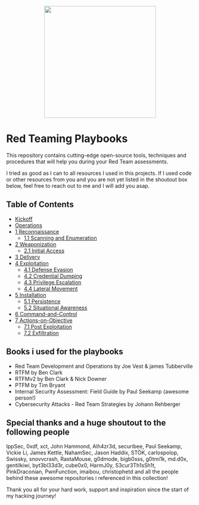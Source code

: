 <p align="center">
  <img width="300" height="300" src="https://github.com/0xsyr0/Red-Team-Playbooks/blob/master/images/red-team.png">
</p>

# Red Teaming Playbooks

This repository contains cutting-edge open-source tools, techniques and procedures that will help you during your Red Team assessments.

I tried as good as I can to all resources I used in this projects. If I used code or other resources from you and you are not yet listed in the shoutout box below, feel free to reach out to me and I will add you asap.

## Table of Contents

- [Kickoff](https://github.com/0xsyr0/Red-Team-Playbooks/blob/master/Kickoff/Kickoff.md)
- [Operations](https://github.com/0xsyr0/Red-Team-Playbooks/blob/master/Operations/Operations.md)
- [1 Reconnaissance](https://github.com/0xsyr0/Red-Team-Playbooks/blob/master/1-Reconnaissance/1-Reconnaissance.md)
	- [1.1 Scanning and Enumeration](https://github.com/0xsyr0/Red-Team-Playbooks/blob/master/1-Reconnaissance/1.1-Scanning-and-Enumeration.md)
- [2 Weaponization](https://github.com/0xsyr0/Red-Team-Playbooks/blob/master/2-Weaponization/2-Weaponization.md)
	- [2.1 Initial Access](https://github.com/0xsyr0/Red-Team-Playbooks/blob/master/2-Weaponization/2.1-Initial-Access.md)
- [3 Delivery](https://github.com/0xsyr0/Red-Team-Playbooks/blob/master/3-Delivery/3-Delivery.md)
- [4 Exploitation](https://github.com/0xsyr0/Red-Team-Playbooks/blob/master/4-Exploitation/4-Exploitation.md)
	- [4.1 Defense Evasion](https://github.com/0xsyr0/Red-Team-Playbooks/blob/master/4-Exploitation/4.1-Defense-Evasion.md)
	- [4.2 Credential Dumping](https://github.com/0xsyr0/Red-Team-Playbooks/blob/master/4-Exploitation/4.2-Credential-Dumping.md)
	- [4.3 Privilege Escalation](https://github.com/0xsyr0/Red-Team-Playbooks/blob/master/4-Exploitation/4.3-Privilege-Escalation.md)
	- [4.4 Lateral Movement](https://github.com/0xsyr0/Red-Team-Playbooks/blob/master/4-Exploitation/4.4-Lateral-Movement.md)
- [5 Installation](https://github.com/0xsyr0/Red-Team-Playbooks/blob/master/5-Installation/5-Installation.md)
	- [5.1 Persistence](https://github.com/0xsyr0/Red-Team-Playbooks/blob/master/5-Installation/5.1-Persistence.md)
	- [5.2 Situational Awareness](https://github.com/0xsyr0/Red-Team-Playbooks/blob/master/5-Installation/5.2-Situational-Awareness.md)
- [6 Command-and-Control](https://github.com/0xsyr0/Red-Team-Playbooks/blob/master/6-Command-and-Control/6-Command-and-Control.md)
- [7 Actions-on-Objective](https://github.com/0xsyr0/Red-Team-Playbooks/blob/master/7-Actions-on-Objective/7-Actions-on-Objective.md)
	- [7.1 Post Exploitation](https://github.com/0xsyr0/Red-Team-Playbooks/blob/master/7-Actions-on-Objective/7.1-Post-Exploitation.md)
	- [7.2 Exfiltration](https://github.com/0xsyr0/Red-Team-Playbooks/blob/master/7-Actions-on-Objective/7.2-Exfiltration.md)

## Books i used for the playbooks

- Red Team Development and Operations by Joe Vest & james Tubberville
- RTFM by Ben Clark
- RTFMv2 by Ben Clark & Nick Downer
- PTFM by Tim Bryant
- Internal Security Assessment: Field Guide by Paul Seekamp (awesome person!)
- Cybersecurity Attacks - Red Team Strategies by Johann Rehberger

## Special thanks and a huge shoutout to the following people

IppSec, 0xdf, xct, John Hammond, Alh4zr3d, securibee, Paul Seekamp, Vickie Li, James Kettle, NahamSec, Jason Haddix, STÖK, carlospolop, Swissky, snovvcrash, RastaMouse, g0dmode, bigb0sss, g0tmi1k, md.d0x, gentilkiwi, byt3bl33d3r, cube0x0, HarmJ0y, S3cur3Th1sSh1t, PinkDraconian, PwnFunction, imaibou, christophetd and all the people behind these awesome repositories i referenced in this collection!

Thank you all for your hard work, support and inspiration since the start of my hacking journey!
